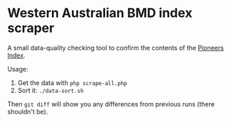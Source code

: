 Western Australian BMD index scraper
====================================

A small data-quality checking tool to confirm the contents of the [Pioneers Index](http://www.bdm.dotag.wa.gov.au/_apps/pioneersindex/).

Usage:

1. Get the data with `php scrape-all.php`
2. Sort it: `./data-sort.sh`

Then `git diff` will show you any differences from previous runs (there shouldn't be).
